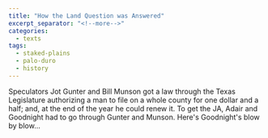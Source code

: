 ```yaml
---
title: "How the Land Question was Answered"
excerpt_separator: "<!--more-->"
categories:
  - texts
tags:
  - staked-plains
  - palo-duro
  - history
---
```

Speculators Jot Gunter and Bill Munson got a law through the Texas Legislature authorizing a man to file on a whole county for one dollar and a half; and, at the end of the year he could renew it. To get the JA, Adair and Goodnight had to go through Gunter and Munson. Here's Goodnight's blow by blow...
